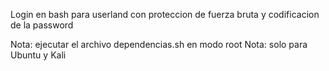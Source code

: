 Login en bash para userland con proteccion de fuerza bruta y codificacion de la password

Nota: ejecutar el archivo dependencias.sh en modo root
Nota: solo para Ubuntu y Kali 
